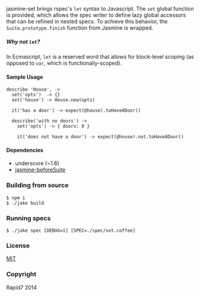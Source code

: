 jasmine-set brings rspec's `let` syntax to Javascript. The `set` global function is provided, which allows the spec writer to define lazy global accessors that can be refined in nested specs. To achieve this behavior, the `Suite.prototype.finish` function from Jasmine is wrapped.

##### Why not `let`?

In Ecmascript, `let` is a reserved word that allows for block-level scoping (as opposed to `var`, which is functionally-scoped).

#### Sample Usage

    describe 'House', ->
      set('opts')  -> {}
      set('house') -> House.new(opts)

      it('has a door') -> expect(@house).toHaveADoor()

      describe('with no doors') ->
        set('opts') -> { doors: 0 }

        it('does not have a door') -> expect(@house).not.toHaveADoor()

#### Dependencies

- underscore (~1.6)
- [jasmine-beforeSuite](https://github.com/jvennix-r7/jasmine-beforeSuite)

### Building from source

    $ npm i
    $ ./jake build

### Running specs

    $ ./jake spec [DEBUG=1] [SPEC=./spec/set.coffee]

### License

[MIT](http://en.wikipedia.org/wiki/MIT_License)

### Copyright

Rapid7 2014
